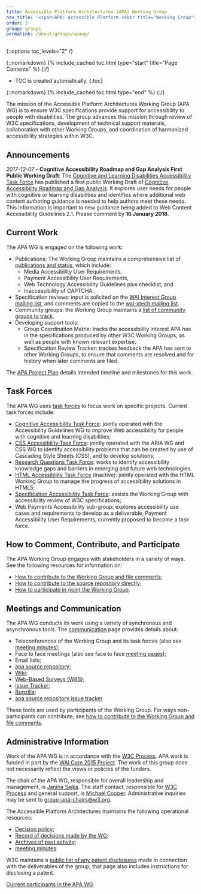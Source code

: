 ```yaml
---
title: Accessible Platform Architectures (APA) Working Group
nav_title: '<span>APA: Accessible Platform <abbr title="Working Group">WG</abbr></span>'
order: 3
group: groups
permalink: /about/groups/apawg/
---
```


{::options toc_levels="2" /}

{::nomarkdown}
{% include_cached toc.html type="start" title="Page Contents" %}
{:/}

-   TOC is created automatically.
{:toc}

{::nomarkdown}
{% include_cached toc.html type="end" %}
{:/}

The mission of the Accessible Platform Architectures Working Group (APA
WG) is to ensure W3C specifications provide support for accessibility to
people with disabilities. The group advances this mission through review
of W3C specifications, development of technical support materials,
collaboration with other Working Groups, and coordination of harmonized
accessibility strategies within W3C.

## Announcements

*2017-12-07* - **Cognitive Accessibility Roadmap and Gap Analysis First
Public Working Draft**: The [Cognitive and Learning Disabilities
Accessibility Task Force](https://www.w3.org/WAI/PF/cognitive-a11y-tf/)
has published a first public Working Draft of [Cognitive Accessibility
Roadmap and Gap
Analysis](https://www.w3.org/TR/2017/WD-coga-gap-analysis-20171207/). It
explores user needs for people with cognitive or learning disabilities
and identifies where additional web content authoring guidance is needed
to help authors meet these needs. This information is important to new
guidance being added to Web Content Accessibility Guidelines 2.1. Please
comment by **16 January 2018**.

## Current Work

The APA WG is engaged on the following work:

-   Publications: The Working Group maintains a comprehensive list of
    [publications and status](deliverables), which include:
    -   Media Accessibility User Requirements,
    -   Payment Accessibility User Requirements,
    -   Web Technology Accessibility Guidelines plus checklist, and
    -   Inaccessibility of CAPTCHA.
-   Specification reviews: input is solicited on the [WAI Interest Group
    mailing list](http://lists.w3.org/Archives/Public/w3c-wai-ig/), and
    comments are copied to the [wai-xtech mailing
    list](https://lists.w3.org/Archives/Public/wai-xtech/).
-   Community groups: the Working Group maintains a [list of community
    groups to
    track](https://www.w3.org/WAI/PF/wiki/Spec_Review/Community_Groups).
-   Developing support tools:
    -   Group Coordination Matrix: tracks the accessibility interest APA
        has in the specifications produced by other W3C Working Groups,
        as well as people with known relevant expertise.
    -   Specification Review Tracker: trackes feedback the APA has sent
        to other Working Groups, to ensure that comments are resolved
        and for history when later comments are filed.

The [APA Project Plan](project) details intended timeline and milestones
for this work.

## Task Forces

The APA WG uses [task forces](task-forces) to focus work on specific
projects. Current task forces include:

-   [Cognitive Accessibility Task Force](/WAI/PF/cognitive-a11y-tf/):
    jointly operated with the Accessibility Guidelines WG to improve Web
    accessibility for people with cognitive and learning disabilities;
-   [CSS Accessibility Task Force](task-forces/css-a11y/): jointly
    operated with the ARIA WG and CSS WG to identify accessibility
    problems that can be created by use of Cascading Style Sheets (CSS),
    and to develop solutions;
-   [Research Questions Task Force](task-forces/research-questions/):
    works to identify accessibility knowledge gaps and barriers in
    emerging and future web technologies.
-   [HTML Accessibility Task Force](/WAI/PF/html-task-force) (inactive):
    jointly operated with the HTML Working Group to manage the progress
    of accessibility solutions in HTML5;
-   [Specification Accessibility Task
    Force](/WAI/PF/Group/spec-review-tf): assists the Working Group with
    accessibility review of W3C specifications;
-   Web Payments Accessibility sub-group: explores accessibility use
    cases and requirements to develop as a deliverable, Payment
    Accessibility User Requirements, currently proposed to become a task
    force.

## How to Comment, Contribute, and Participate

The APA Working Group engages with stakeholders in a variety of ways.
See the following resources for information on:

-   [How to contribute to the Working Group and file
    comments](contribute);
-   [How to contribute to the source repository
    directly](https://github.com/w3c/apa/);
-   [How to participate in (join) the Working Group](participation).

## Meetings and Communication

The APA WG conducts its work using a variety of synchronous and
asynchronous tools. The [communication](communication) page provides
details about:

-   Teleconferences of the Working Group and its task forces (also see
    [meeting minutes](minutes));
-   Face to face meetings (also see face to face [meeting
    pages](wiki/Meetings));
-   Email lists;
-   [apa source repository](https://github.com/w3c/apa/);
-   [Wiki](wiki/);
-   [Web-Based Surveys (WBS)](/2002/09/wbs/83907/);
-   [Issue Tracker](track/);
-   [Bugzilla](https://www.w3.org/Bugs/Public/);
-   [apa source repository issue
    tracker](https://github.com/w3c/apa/issues).

These tools are used by participants of the Working Group. For ways
non-participants can contribute, see [how to contribute to the Working
Group and file comments](contribute).

## Administrative Information

Work of the APA WG is in accordance with the [W3C
Process](http://www.w3.org/2015/Process-20150901/). APA work is funded
in part by the [WAI Core 2015 Project](http://www.w3.org/WAI/Core2015/).
The work of this group does not necessarily reflect the views or
policies of the funders.

The chair of the APA WG, responsible for overall leadership and
management, is [Janina Sajka](mailto:janina@rednote.net). The staff
contact, responsible for [W3C
Process](http://www.w3.org/Consortium/Process/) and general support, is
[Michael Cooper](http://www.w3.org/People/cooper/). Administrative
inquiries may be sent to <group-apa-chairs@w3.org>.

The Accessible Platform Architectures maintains the following
operational resources:

-   [Decision policy](decision-policy);
-   [Record of decisions made by the WG](wiki/Decisions);
-   [Archives of past activity](archive);
-   [meeting minutes](minutes).

W3C maintains a [public list of any patent
disclosures](http://www.w3.org/2004/01/pp-impl/83907/status) made in
connection with the deliverables of the group; that page also includes
instructions for disclosing a patent.

[Current participants in the APA
WG](https://www.w3.org/2000/09/dbwg/details?group=83907&amp;public=1).